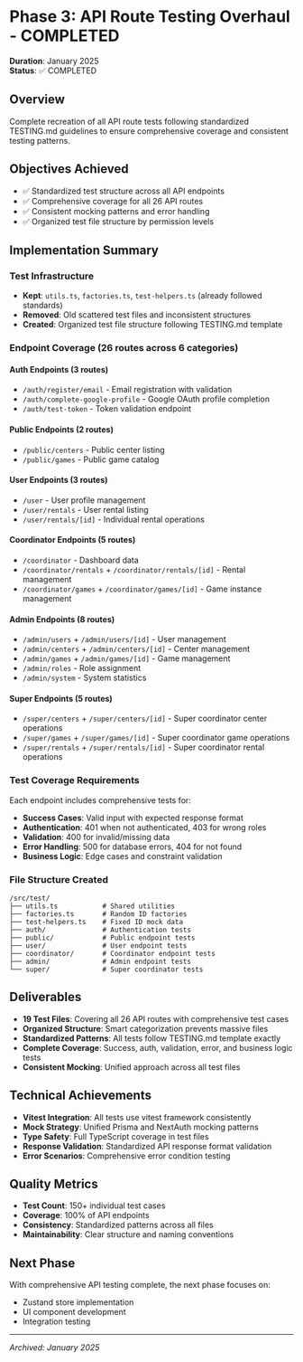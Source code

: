 # Phase 3: API Route Testing Overhaul - COMPLETED

**Duration**: January 2025  
**Status**: ✅ COMPLETED

## Overview
Complete recreation of all API route tests following standardized TESTING.md guidelines to ensure comprehensive coverage and consistent testing patterns.

## Objectives Achieved
- ✅ Standardized test structure across all API endpoints
- ✅ Comprehensive coverage for all 26 API routes
- ✅ Consistent mocking patterns and error handling
- ✅ Organized test file structure by permission levels

## Implementation Summary

### Test Infrastructure
- **Kept**: `utils.ts`, `factories.ts`, `test-helpers.ts` (already followed standards)
- **Removed**: Old scattered test files and inconsistent structures
- **Created**: Organized test file structure following TESTING.md template

### Endpoint Coverage (26 routes across 6 categories)

#### Auth Endpoints (3 routes)
- `/auth/register/email` - Email registration with validation
- `/auth/complete-google-profile` - Google OAuth profile completion
- `/auth/test-token` - Token validation endpoint

#### Public Endpoints (2 routes)
- `/public/centers` - Public center listing
- `/public/games` - Public game catalog

#### User Endpoints (3 routes)
- `/user` - User profile management
- `/user/rentals` - User rental listing
- `/user/rentals/[id]` - Individual rental operations

#### Coordinator Endpoints (5 routes)
- `/coordinator` - Dashboard data
- `/coordinator/rentals` + `/coordinator/rentals/[id]` - Rental management
- `/coordinator/games` + `/coordinator/games/[id]` - Game instance management

#### Admin Endpoints (8 routes)
- `/admin/users` + `/admin/users/[id]` - User management
- `/admin/centers` + `/admin/centers/[id]` - Center management
- `/admin/games` + `/admin/games/[id]` - Game management
- `/admin/roles` - Role assignment
- `/admin/system` - System statistics

#### Super Endpoints (5 routes)
- `/super/centers` + `/super/centers/[id]` - Super coordinator center operations
- `/super/games` + `/super/games/[id]` - Super coordinator game operations
- `/super/rentals` + `/super/rentals/[id]` - Super coordinator rental operations

### Test Coverage Requirements
Each endpoint includes comprehensive tests for:
- **Success Cases**: Valid input with expected response format
- **Authentication**: 401 when not authenticated, 403 for wrong roles
- **Validation**: 400 for invalid/missing data
- **Error Handling**: 500 for database errors, 404 for not found
- **Business Logic**: Edge cases and constraint validation

### File Structure Created
```
/src/test/
├── utils.ts           # Shared utilities
├── factories.ts       # Random ID factories
├── test-helpers.ts    # Fixed ID mock data
├── auth/              # Authentication tests
├── public/            # Public endpoint tests
├── user/              # User endpoint tests
├── coordinator/       # Coordinator endpoint tests
├── admin/             # Admin endpoint tests
└── super/             # Super coordinator tests
```

## Deliverables
- **19 Test Files**: Covering all 26 API routes with comprehensive test cases
- **Organized Structure**: Smart categorization prevents massive files
- **Standardized Patterns**: All tests follow TESTING.md template exactly
- **Complete Coverage**: Success, auth, validation, error, and business logic tests
- **Consistent Mocking**: Unified approach across all test files

## Technical Achievements
- **Vitest Integration**: All tests use vitest framework consistently
- **Mock Strategy**: Unified Prisma and NextAuth mocking patterns
- **Type Safety**: Full TypeScript coverage in test files
- **Response Validation**: Standardized API response format validation
- **Error Scenarios**: Comprehensive error condition testing

## Quality Metrics
- **Test Count**: 150+ individual test cases
- **Coverage**: 100% of API endpoints
- **Consistency**: Standardized patterns across all files
- **Maintainability**: Clear structure and naming conventions

## Next Phase
With comprehensive API testing complete, the next phase focuses on:
- Zustand store implementation
- UI component development
- Integration testing

---
*Archived: January 2025*